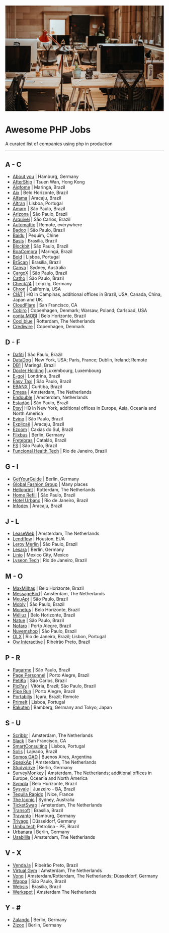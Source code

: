 ![](./office.jpg)

# Awesome PHP Jobs
A curated list of companies using php in production

---

## A - C
* [About you](https://corporate.aboutyou.de/de/jobs) | Hamburg, Germany
* [AfterShip](https://www.aftership.com) | Tsuen Wan, Hong Kong
* [Aiqfome](https://aiqfome.com) | Maringá, Brazil
* [Aix](https://aix.com.br) | Belo Horizonte, Brazil
* [Alfama](http://grupoalfama.com.br/) | Aracaju, Brazil
* [Altran](https://www.altran.com/pt/pt-pt) | Lisboa, Portugal
* [Amaro](https://about.amaro.com/jobs) | São Paulo, Brazil
* [Arizona](http://arizona.global) | São Paulo, Brazil
* [Arquivei](https://arquivei.com.br) | São Carlos, Brazil
* [Automattic](https://automattic.com/work-with-us/) | Remote, everywhere
* [Badoo](https://team.badoo.com/jobs/all-positions/) | São Paulo, Brazil
* [Baidu](https://www.baidu.com/) | Pequim, Chine
* [Basis](https://www.basis.com.br/trabalhe-conosco/) | Brasília, Brazil
* [Blockbit](https://www.blockbit.com/) | São Paulo, Brazil
* [BoaCompra](https://boacompra.com/) | Maringá, Brazil
* [Bold](https://boldint.com/en) | Lisboa, Portugal
* [BrScan](https://www.brscan.com.br/trabalhe-conosco/) | Brasília, Brazil
* [Canva](https://about.canva.com/careers/) | Sydney, Australia
* [CargoX](http://www.cargox.com.br) | São Paulo, Brazil
* [Catho](http://www.catho.com.br) | São Paulo, Brazil
* [Check24](http://www.check24.de) | Leipzig, Germany
* [Chron](https://www.chron.com/) | California, USA
* [CI&T](https://www.ciandt.com/) | HQ in Campinas, additional offices in Brazil, USA, Canada, China, Japan and UK.
* [CloudFlare](https://www.cloudflare.com/careers/) | San Francisco, CA
* [Cobiro](https://cobiro.com) | Copenhagen, Denmark; Warsaw, Poland; Carlsbad, USA
* [conta.MOBI](http://conta.mobi) | Belo Horizonte, Brazil
* [Cool blue](https://www.careersatcoolblue.com/) | Rotterdam, The Netherlands
* [Crediwire](https://crediwire.com) | Copenhagen, Denmark

## D - F
* [Dafiti](https://www.dafiti.com.br) | São Paulo, Brazil
* [DataDog](https://www.datadoghq.com/) | New York, USA; Paris, France; Dublin, Ireland; Remote
* [DB1](https://www.db1.com.br/) | Maringá, Brazil
* [Docler Holding](https://doclerholding.recruitee.com/) |Luxembourg, Luxembourg
* [E-goi](https://mkt.e-goi.com/) | Londrina, Brazil
* [Easy Taxi](http://easytaxi.com.br) | São Paulo, Brazil
* [EBANX](http://ebanx.com) | Curitiba, Brazil
* [Emesa](https://www.werkenbijemesa.nl/) |  Amsterdam, The Netherlands
* [Endouble](http://endouble.com) | Amsterdam, Netherlands
* [Estadão](http://estadao.com.br) | São Paulo, Brazil
* [Etsy](https://www.etsy.com/careers)| HQ in New York, additional offices in Europe, Asia, Oceania and North America
* [Evino](http://jobs.kenoby.com/evino) | São Paulo, Brazil
* [Explicaê](https://www.explicae.com.br/) | Aracaju, Brazil
* [Ezoom](https://www.ezoom.com.br/) | Caxias do Sul, Brazil
* [Flixbus](https://www.flixbus.com/company/jobs) | Berlin, Germany  
* [Fretebras](https://www.fretebras.com.br) | Catalão, Brazil  
* [FS](http://fs.com.br) | São Paulo, Brazil
* [Funcional Health Tech](https://www.funcionalcorp.com.br/) | Rio de Janeiro, Brazil

## G - I
* [GetYourGuide](https://careers.getyourguide.com/) | Berlin, Germany
* [Global Fashion Group](http://global-fashion-group.com/) | Many places
* [Helloprint](http://jobs.helloprint.com) | Rotterdam, The Netherlands
* [Home Refill](www.homerefill.com.br) | São Paulo, Brazil
* [Hotel Urbano](www.hotelurbano.com) | Rio de Janeiro, Brazil
* [Infodev](https://infodev.com.br/) | Aracaju, Brazil

## J - L
* [LeaseWeb](https://www.leaseweb.com/career) | Amsterdam, The Netherlands
* [Lendflow](https://lendflow.io/) | Houston, EUA
* [Leroy Merlin](http://leroymerlin.com.br) | São Paulo, Brazil
* [Lesara](https://corporate.lesara.com/career) | Berlin, Germany
* [Linio](http://linio.applytojob.com/apply) | Mexico City, Mexico
* [Lyseon Tech](https://lt.coop.br) | Rio de Janeiro, Brazil

## M - O
* [MaxMilhas](http://www.maxmilhas.com.br) | Belo Horizonte, Brazil
* [MessageBird](https://www.messagebird.com/en/careers) | Amsterdam, The Netherlands
* [MeuApt](https://www.meuapt.com.br) | São Paulo, Brazil
* [Mobly](http://www.mobly.com.br/) | São Paulo, Brazil
* [Monetus](http://www.monetus.com.br) | Belo Horizonte, Brazil
* [Méliuz](http://www.meliuz.com.br) | Belo Horizonte, Brazil
* [Natue](http://www.natue.com.br) | São Paulo, Brazil
* [Nofaro](https://nofaro.com) | Porto Alegre, Brazil
* [Nuvemshop](https://www.nuvemshop.com.br) | São Paulo, Brazil
* [OLX](http://www.olx.com.br) | Rio de Janeiro, Brazil; Lisbon, Portugal
* [Ow Interactive](http://www.owinteractive.com/vagas/) | Ribeirão Preto, Brazil

## P - R
* [Pagarme](http://pagar.me) | São Paulo, Brazil
* [Page Personnel](https://www.pagepersonnel.com.br/jobs/php) | Porto Alegre, Brazil
* [PetiKo](http://petiko.com.br/) | São Carlos, Brazil
* [PicPay](https://www.picpay.com) | Vitória, Brazil; São Paulo, Brazil
* [Pipe Run](https://secure.collage.co/jobs/piperuncrm) | Porto Alegre, Brazil
* [Portabilis](https://portabilis.com.br/) | Içara, Brazil; Remote
* [PrimeIt](https://www.primeit.pt/) | Lisboa, Portugal
* [Rakuten](http://global.rakuten.com/en/) | Bamberg, Germany and Tokyo, Japan

## S - U
* [Scribbr](https://scribbr.homerun.co/) | Amsterdam, The Netherlands
* [Slack](https://slack.com/jobs) | San Francisco, CA
* [SmartConsulting](http://www.smartconsulting.pt/) | Lisboa, Portugal
* [Solis](https://www.solis.com.br/) | Lajeado, Brazil
* [Somos GAD](https://somosgad.com/) | Buenos Aires, Argentina
* [SpeakAp](https://speakap.com/en/speakap_jobs/) | Amsterdam, The Netherlands
* [Studydrive](https://www.studydrive.net/company/studydrive-gmbh) | Berlin, Germany
* [SurveyMonkey](https://www.surveymonkey.com) | Amsterdam, The Netherlands; additional offices in Europe, Oceania and
North America
* [Sympla](http://www.sympla.com.br) | Belo Horizonte, Brazil
* [Sysvale](https://jobs.sysvale.com/) | Juazeiro - BA, Brazil
* [Tequila Rapido](https://www.welcometothejungle.com/fr/companies/tequilarapido/jobs) | Nice, France
* [The Iconic](http://www.theiconic.com.au/opportunities/) | Sydney, Australia
* [TicketSwap](https://ticketswap.homerun.co) | Amsterdam, The Netherlands
* [Transoft](https://www.transoft.com.br/trabalhe-conosco/) | Brasília, Brazil
* [Travanto](https://www.travanto.de/unternehmen/jobs) | Hamburg, Germany
* [Trivago](http://company.trivago.com/jobs) | Düsseldorf, Germany
* [Umbu.tech](https://pede.ai/) Petrolina - PE, Brazil
* [Urbanara](https://careers.jobscore.com/careers/urbanara) | Berlin, Germany
* [Usabillla](https://jobs.usabilla.com/) | Amsterdam, The Netherlands

## V - X
* [Venda.la](https://vendala.com.br/) | Ribeirão Preto, Brazil
* [Virtual Gym](https://virtuagym.com/software/en/jobs/) | Amsterdam, The Netherlands
* [Vonq](https://www.vonq.com/) | Amsterdam/Rotterdam, The Netherlands; Düsseldorf, Germany
* [Wappa](https://br.linkedin.com/company/wappa-taxi/careers) | São Paulo, Brazil
* [Websis](http://www.websis.com.br/) | Brasília, Brazil
* [Werkspot](https://www.careersatwerkspot.com/) | Amsterdam The Netherlands

## Y - \#
* [Zalando](https://jobs.zalando.com) | Berlin, Germany
* [Zizoo](https://www.zizoo.com/en/careers) | Berlin, Germany
